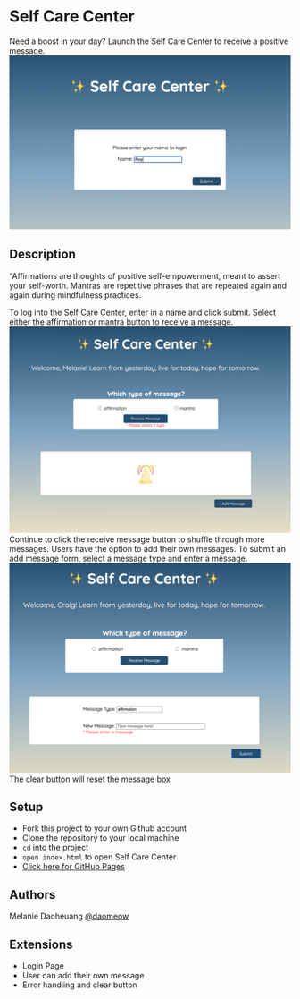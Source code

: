 # Self Care Center
Need a boost in your day? Launch the Self Care Center to receive a positive message.
![selfCare0](./assets/selfCare0.png)


## Description

“Affirmations are thoughts of positive self-empowerment, meant to assert your self-worth. Mantras are repetitive phrases that are repeated again and again during mindfulness practices.  

To log into the Self Care Center, enter in a name and click submit.
Select either the affirmation or mantra button to receive a message.
![selfCare2](./assets/selfCare2.png)
Continue to click the receive message button to shuffle through more messages. 
Users have the option to add their own messages. To submit an add message form, select a message type and enter a message.
![selfCare3](./assets/selfCare3.png)
The clear button will reset the message box

## Setup

- Fork this project to your own Github account
- Clone the repository to your local machine
- `cd` into the project
- `open index.html` to open Self Care Center 
- [Click here for GitHub Pages](https://daomeow.github.io/self-care-center/.)

## Authors

Melanie Daoheuang [@daomeow](https://github.com/daomeow)

## Extensions
- Login Page
- User can add their own message
- Error handling and clear button 
